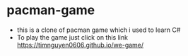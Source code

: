 # pacman-game

- this is a clone of pacman game which i used to learn C#
- To play the game just click on this link https://timnguyen0606.github.io/we-game/
